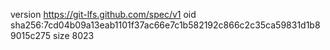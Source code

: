 version https://git-lfs.github.com/spec/v1
oid sha256:7cd04b09a13eab1101f37ac66e7c1b582192c866c2c35ca59831d1b89015c275
size 8023
